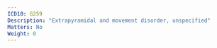 ```yaml
---
ICD10: G259
Description: "Extrapyramidal and movement disorder, unspecified"
Matters: No
Weight: 0
---
```

